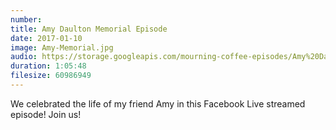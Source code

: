 ```yaml
---
number: 
title: Amy Daulton Memorial Episode
date: 2017-01-10
image: Amy-Memorial.jpg
audio: https://storage.googleapis.com/mourning-coffee-episodes/Amy%20Daulton%20Memorial%20Release.mp3
duration: 1:05:48
filesize: 60986949
---
```


We celebrated the life of my friend Amy in this Facebook Live streamed episode! Join us! 
